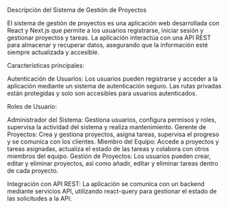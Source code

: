 Descripción del Sistema de Gestión de Proyectos

El sistema de gestión de proyectos es una aplicación web desarrollada con React y Next.js que permite a los usuarios registrarse, iniciar sesión y gestionar proyectos y tareas. La aplicación interactúa con una API REST para almacenar y recuperar datos, asegurando que la información esté siempre actualizada y accesible.

Características principales:

Autenticación de Usuarios: Los usuarios pueden registrarse y acceder a la aplicación mediante un sistema de autenticación seguro. Las rutas privadas están protegidas y solo son accesibles para usuarios autenticados.

Roles de Usuario:

Administrador del Sistema: Gestiona usuarios, configura permisos y roles, supervisa la actividad del sistema y realiza mantenimiento.
Gerente de Proyectos: Crea y gestiona proyectos, asigna tareas, supervisa el progreso y se comunica con los clientes.
Miembro del Equipo: Accede a proyectos y tareas asignadas, actualiza el estado de las tareas y colabora con otros miembros del equipo.
Gestión de Proyectos: Los usuarios pueden crear, editar y eliminar proyectos, así como añadir, editar y eliminar tareas dentro de cada proyecto.

Integración con API REST: La aplicación se comunica con un backend mediante servicios API, utilizando react-query para gestionar el estado de las solicitudes a la API.
